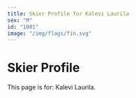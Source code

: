 ```yaml
---
title: Skier Profile for Kalevi Laurila
sex: "M"
id: "1001"
image: "/img/flags/fin.svg" 
---
```


# Skier Profile

This page is for: Kalevi Laurila.
    